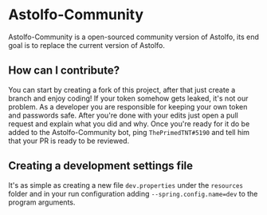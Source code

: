 # Astolfo-Community

Astolfo-Community is a open-sourced community version of Astolfo, its end goal is to replace the current version of Astolfo.

## How can I contribute?

You can start by creating a fork of this project, after that just create a branch and enjoy coding! If your token somehow gets leaked, it's not our problem. As a developer you are responsible for keeping your own token and passwords safe. After you're done with your edits just open a pull request and explain what you did and why. Once you're ready for it do be added to the Astolfo-Community bot, ping `ThePrimedTNT#5190` and tell him that your PR is ready to be reviewed. 

## Creating a development settings file

It's as simple as creating a new file `dev.properties` under the `resources` folder and in your run configuration adding `--spring.config.name=dev` to the program arguments. 
